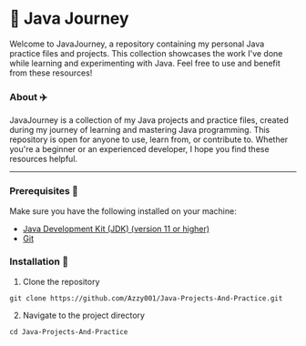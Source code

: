 # :rocket: Java Journey
Welcome to JavaJourney, a repository containing my personal Java practice files and projects. This collection showcases the work I've done while learning and experimenting with Java. Feel free to use and benefit from these resources!

### About :airplane: 
JavaJourney is a collection of my Java projects and practice files, created during my journey of learning and mastering Java programming. This repository is open for anyone to use, learn from, or contribute to. Whether you're a beginner or an experienced developer, I hope you find these resources helpful.

-----

### Prerequisites :helicopter:
Make sure you have the following installed on your machine:

- [Java Development Kit (JDK) (version 11 or higher)](https://www.oracle.com/uk/java/technologies/downloads/)
- [Git](https://www.git-scm.com/downloads)

### Installation :wrench:

1. Clone the repository
```
git clone https://github.com/Azzy001/Java-Projects-And-Practice.git
```
2. Navigate to the project directory
```
cd Java-Projects-And-Practice
```
